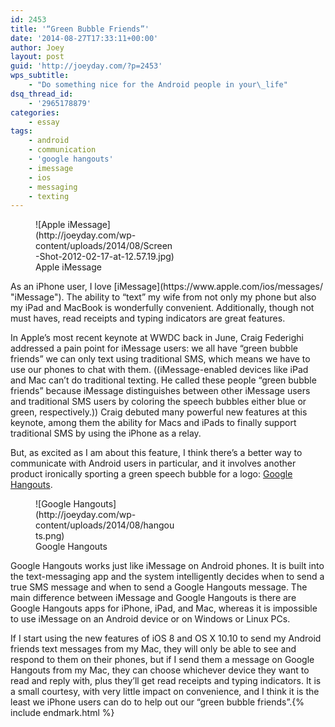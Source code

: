 ```yaml
---
id: 2453
title: '“Green Bubble Friends”'
date: '2014-08-27T17:33:11+00:00'
author: Joey
layout: post
guid: 'http://joeyday.com/?p=2453'
wps_subtitle:
    - "Do something nice for the Android people in your\_life"
dsq_thread_id:
    - '2965178879'
categories:
    - essay
tags:
    - android
    - communication
    - 'google hangouts'
    - imessage
    - ios
    - messaging
    - texting
---
```


<figure aria-describedby="caption-attachment-2459" class="wp-caption alignleft" id="attachment_2459" style="width: 225px">![Apple iMessage](http://joeyday.com/wp-content/uploads/2014/08/Screen-Shot-2012-02-17-at-12.57.19.jpg)<figcaption class="wp-caption-text" id="caption-attachment-2459">Apple iMessage</figcaption></figure> As an iPhone user, I love [iMessage](https://www.apple.com/ios/messages/ "iMessage"). The ability to “text” my wife from not only my phone but also my iPad and MacBook is wonderfully convenient. Additionally, though not must haves, read receipts and typing indicators are great features.

In Apple’s most recent keynote at WWDC back in June, Craig Federighi addressed a pain point for iMessage users: we all have “green bubble friends” we can only text using traditional SMS, which means we have to use our phones to chat with them. ((iMessage-enabled devices like iPad and Mac can’t do traditional texting. He called these people “green bubble friends” because iMessage distinguishes between other iMessage users and traditional SMS users by coloring the speech bubbles either blue or green, respectively.)) Craig debuted many powerful new features at this keynote, among them the ability for Macs and iPads to finally support traditional SMS by using the iPhone as a relay.

But, as excited as I am about this feature, I think there’s a better way to communicate with Android users in particular, and it involves another product ironically sporting a green speech bubble for a logo: [Google Hangouts](https://www.google.com/hangouts/ "Google Hangouts").

<figure aria-describedby="caption-attachment-2460" class="wp-caption alignright" id="attachment_2460" style="width: 225px">![Google Hangouts](http://joeyday.com/wp-content/uploads/2014/08/hangouts.png)<figcaption class="wp-caption-text" id="caption-attachment-2460">Google Hangouts</figcaption></figure> Google Hangouts works just like iMessage on Android phones. It is built into the text-messaging app and the system intelligently decides when to send a true SMS message and when to send a Google Hangouts message. The main difference between iMessage and Google Hangouts is there are Google Hangouts apps for iPhone, iPad, and Mac, whereas it is impossible to use iMessage on an Android device or on Windows or Linux PCs.

If I start using the new features of iOS 8 and OS X 10.10 to send my Android friends text messages from my Mac, they will only be able to see and respond to them on their phones, but if I send them a message on Google Hangouts from my Mac, they can choose whichever device they want to read and reply with, plus they’ll get read receipts and typing indicators. It is a small courtesy, with very little impact on convenience, and I think it is the least we iPhone users can do to help out our “green bubble friends”.{% include endmark.html %}